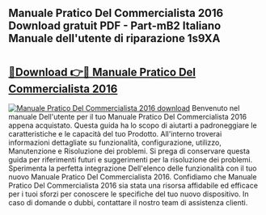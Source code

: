 ## Manuale Pratico Del Commercialista 2016 Download gratuit PDF - Part-mB2 Italiano Manuale dell'utente di riparazione 1s9XA

# <h2><a href="http://dfb62z9.blite.top/?on=Manuale+Pratico+Del+Commercialista+2016">🔗Download 👉🔴 Manuale Pratico Del Commercialista 2016</a></h2>

[![Manuale Pratico Del Commercialista 2016 download](https://i.imgur.com/lujVjoI.png)](http://dfb62z9.blite.top/?on=Manuale+Pratico+Del+Commercialista+2016)
Benvenuto nel manuale Dell'utente per il tuo Manuale Pratico Del Commercialista 2016 appena acquistato. Questa guida ha lo scopo di aiutarti a padroneggiare le caratteristiche e le capacità del tuo Prodotto. All'interno troverai informazioni dettagliate su funzionalità, configurazione, utilizzo, Manutenzione e Risoluzione dei problemi. Si prega di conservare questa guida per riferimenti futuri e suggerimenti per la risoluzione dei problemi. Sperimenta la perfetta integrazione Dell'elenco delle funzionalità con il tuo nuovo Manuale Pratico Del Commercialista 2016. Confidiamo che Manuale Pratico Del Commercialista 2016 sia stata una risorsa affidabile ed efficace per i tuoi sforzi per conoscere le specifiche del tuo nuovo dispositivo. In caso di domande o dubbi, contattare il nostro team di assistenza clienti.
